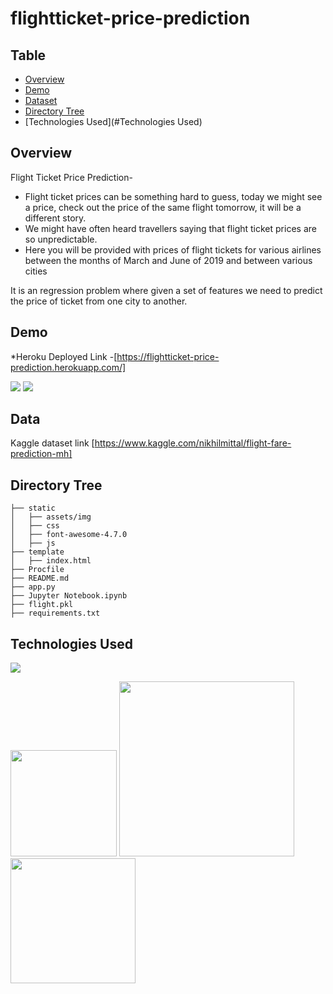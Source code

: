 # flightticket-price-prediction

## Table
  * [Overview](#overview)
  * [Demo](#demo)
  * [Dataset](#data)
  * [Directory Tree](#directory)
  * [Technologies Used](#Technologies Used)
  
  

## Overview
Flight Ticket Price Prediction-
 * Flight ticket prices can be something hard to guess, today we might see a price, check out the price of the same flight tomorrow, it will be a different story. 
 * We might have often heard travellers saying that flight ticket prices are so unpredictable.
 * Here you will be provided with prices of flight tickets for various airlines between the months of March and June of 2019 and between various cities

It is an regression problem where given a set of features we need to predict the price of ticket from one city to another.

## Demo
*Heroku Deployed Link -[https://flightticket-price-prediction.herokuapp.com/]

[![](https://i.imgur.com/AliS4eh.jpg)](https://flightticket-price-prediction.herokuapp.com/)
[![](https://i.imgur.com/B3C4JuB.jpg)](https://flightticket-price-prediction.herokuapp.com/)

## Data 
Kaggle dataset link [https://www.kaggle.com/nikhilmittal/flight-fare-prediction-mh]

## Directory Tree 
```
├── static 
│   ├── assets/img
│   ├── css
│   ├── font-awesome-4.7.0
│   ├── js
├── template
│   ├── index.html
├── Procfile
├── README.md
├── app.py
├── Jupyter Notebook.ipynb
├── flight.pkl
├── requirements.txt
```

## Technologies Used

![](https://forthebadge.com/images/badges/made-with-python.svg)

[<img target="_blank" src="https://flask.palletsprojects.com/en/1.1.x/_images/flask-logo.png" width=170>](https://flask.palletsprojects.com/en/1.1.x/) [<img target="_blank" src="https://number1.co.za/wp-content/uploads/2017/10/gunicorn_logo-300x85.png" width=280>](https://gunicorn.org) [<img target="_blank" src="https://scikit-learn.org/stable/_static/scikit-learn-logo-small.png" width=200>](https://scikit-learn.org/stable/) 
